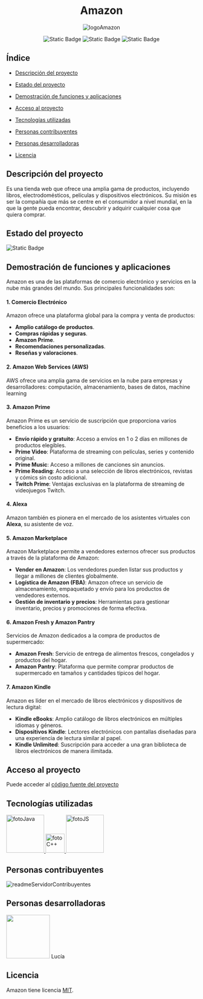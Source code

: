 <h1 align="center">Amazon</h1>

<div align="center">

![logoAmazon](https://github.com/user-attachments/assets/933cc50a-efd3-439b-9800-8decc9f5cf65)
</div>
<div align="center">

![Static Badge](https://img.shields.io/badge/licencia%20-%20MIT%20-%20blue)
![Static Badge](https://img.shields.io/badge/versi%C3%B3n%20-%203.24%20-%20green)
![Static Badge](https://img.shields.io/badge/%C3%BAltima%20versi%C3%B3n%20-%20febrero%20-%20green)
</div>

## **Índice**

- [Descripción del proyecto](#descripción-del-proyecto)

- [Estado del proyecto](#estado-del-proyecto)

- [Demostración de funciones y aplicaciones](#demostración-de-funciones-y-aplicaciones)

- [Acceso al proyecto](#acceso-al-proyecto)
  
- [Tecnologías utilizadas](#tecnologías-utilizadas)

- [Personas contribuyentes](#personas-contribuyentes)

- [Personas desarrolladoras](#personas-desarrolladoras)

- [Licencia](#licencia)


## Descripción del proyecto

Es una tienda web que ofrece una amplia gama de productos, incluyendo libros, electrodomésticos, películas y dispositivos electrónicos. Su misión es ser la compañía que más se centre en el consumidor a nivel mundial, en la que la gente pueda encontrar, descubrir y adquirir cualquier cosa que quiera comprar.


## Estado del proyecto
![Static Badge](https://img.shields.io/badge/estado-en%20desarrollo-green)


## Demostración de funciones y aplicaciones

Amazon es una de las plataformas de comercio electrónico y servicios en la nube más grandes del mundo. Sus principales funcionalidades son: 

#### 1. Comercio Electrónico

Amazon ofrece una plataforma global para la compra y venta de productos:

- **Amplio catálogo de productos**.
- **Compras rápidas y seguras**.
- **Amazon Prime**.
- **Recomendaciones personalizadas**.
- **Reseñas y valoraciones**.


#### 2. Amazon Web Services (AWS)

AWS ofrece una amplia gama de servicios en la nube para empresas y desarrolladores: computación, almacenamiento, bases de datos, machine learning

#### 3. Amazon Prime

Amazon Prime es un servicio de suscripción que proporciona varios beneficios a los usuarios:

- **Envío rápido y gratuito**: Acceso a envíos en 1 o 2 días en millones de productos elegibles.
- **Prime Video**: Plataforma de streaming con películas, series y contenido original.
- **Prime Music**: Acceso a millones de canciones sin anuncios.
- **Prime Reading**: Acceso a una selección de libros electrónicos, revistas y cómics sin costo adicional.
- **Twitch Prime**: Ventajas exclusivas en la plataforma de streaming de videojuegos Twitch.

#### 4. Alexa

Amazon también es pionera en el mercado de los asistentes virtuales con **Alexa**, su asistente de voz.

#### 5. Amazon Marketplace

Amazon Marketplace permite a vendedores externos ofrecer sus productos a través de la plataforma de Amazon:

- **Vender en Amazon**: Los vendedores pueden listar sus productos y llegar a millones de clientes globalmente.
- **Logística de Amazon (FBA)**: Amazon ofrece un servicio de almacenamiento, empaquetado y envío para los productos de vendedores externos.
- **Gestión de inventario y precios**: Herramientas para gestionar inventario, precios y promociones de forma efectiva.

#### 6. Amazon Fresh y Amazon Pantry

Servicios de Amazon dedicados a la compra de productos de supermercado:

- **Amazon Fresh**: Servicio de entrega de alimentos frescos, congelados y productos del hogar.
- **Amazon Pantry**: Plataforma que permite comprar productos de supermercado en tamaños y cantidades típicos del hogar.

#### 7. Amazon Kindle

Amazon es líder en el mercado de libros electrónicos y dispositivos de lectura digital:

- **Kindle eBooks**: Amplio catálogo de libros electrónicos en múltiples idiomas y géneros.
- **Dispositivos Kindle**: Lectores electrónicos con pantallas diseñadas para una experiencia de lectura similar al papel.
- **Kindle Unlimited**: Suscripción para acceder a una gran biblioteca de libros electrónicos de manera ilimitada.


## Acceso al proyecto

Puede acceder al [código fuente del proyecto](https://github.com/lvidalc1/DWES)


## Tecnologías utilizadas

<a href="https://www.java.com/es/">
    <img src="https://miro.medium.com/v2/resize:fit:2560/1*2XrX0fP0htyTCah7AglTig.jpeg" alt="fotoJava" width="100"/>
</a>

<a href="https://learn.microsoft.com/es-es/cpp/cpp/welcome-back-to-cpp-modern-cpp?view=msvc-170">
    <img src="https://upload.wikimedia.org/wikipedia/commons/1/18/ISO_C%2B%2B_Logo.svg" alt="fotoC++" width="50"/>
</a>

<a href="https://developer.mozilla.org/es/docs/Web/JavaScript">
    <img src="https://encrypted-tbn0.gstatic.com/images?q=tbn:ANd9GcT51BMMUr2H27skg69TPo-ohN15vKM_fFeX0A&s" alt="fotoJS" width="100"/>
</a>


## Personas contribuyentes
![readmeServidorContribuyentes](https://github.com/user-attachments/assets/bf4c605f-05c5-4206-8f03-eb2041106f3d)

## Personas desarrolladoras

<img src="https://static.vecteezy.com/system/resources/previews/002/318/271/non_2x/user-profile-icon-free-vector.jpg" width="115">
Lucía

## Licencia

Amazon tiene licencia [MIT](https://es.wikipedia.org/wiki/Licencia_MIT).

